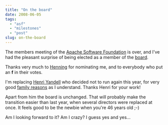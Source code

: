 ```yaml
---
title: "On the board"
date: 2008-06-05
tags: 
  - "asf"
  - "milestones"
  - "post"
slug: on-the-board
---
```


The members meeting of the [Apache Software Foundation](http://www.apache.org/foundation) is over, and I've had the pleasant surprise of being elected as a member of the [board](http://www.apache.org/foundation/board/).

Thanks very much to [Henning](http://henning.schmiedehausen.org/) for nominating me, and to everybody who put an **f** in their votes.

I'm replacing [Henri Yandell](http://blog.generationjava.com/) who decided not to run again this year, for very good [family reasons](http://blog.generationjava.com/roller/bayard/entry/levis-birth) as I understand. Thanks Henri for your work!

Apart from him the board is unchanged. That will probably make the transition easier than last year, when several directors were replaced at once. It feels good to be the newbie when you're 46 years old ;-)

Am I looking forward to it? Am I crazy? I guess yes and yes...

